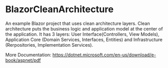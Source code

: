 # BlazorCleanArchitecture
An example Blazor project that uses clean architecture layers.
Clean architecture puts the business logic and application model at the center of the application. It has 3 layers: User Interface(Controllers, View Models), Application Core (Domain Services, Interfaces, Entities) and Infrastructure (Rerpositories, Implementation Services).

More Documentation:
https://dotnet.microsoft.com/en-us/download/e-book/aspnet/pdf
